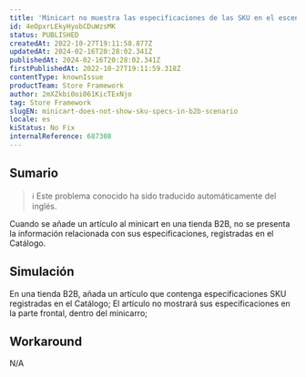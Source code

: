 ```yaml
---
title: 'Minicart no muestra las especificaciones de las SKU en el escenario B2B'
id: 4eOpxrLEkyHyobCDuWzsMK
status: PUBLISHED
createdAt: 2022-10-27T19:11:58.877Z
updatedAt: 2024-02-16T20:28:02.341Z
publishedAt: 2024-02-16T20:28:02.341Z
firstPublishedAt: 2022-10-27T19:11:59.318Z
contentType: knownIssue
productTeam: Store Framework
author: 2mXZkbi0oi061KicTExNjo
tag: Store Framework
slugEN: minicart-does-not-show-sku-specs-in-b2b-scenario
locale: es
kiStatus: No Fix
internalReference: 687308
---
```


## Sumario

>ℹ️ Este problema conocido ha sido traducido automáticamente del inglés.


Cuando se añade un artículo al minicart en una tienda B2B, no se presenta la información relacionada con sus especificaciones, registradas en el Catálogo.



## Simulación


En una tienda B2B, añada un artículo que contenga especificaciones SKU registradas en el Catálogo;
El artículo no mostrará sus especificaciones en la parte frontal, dentro del minicarro;



## Workaround


N/A

